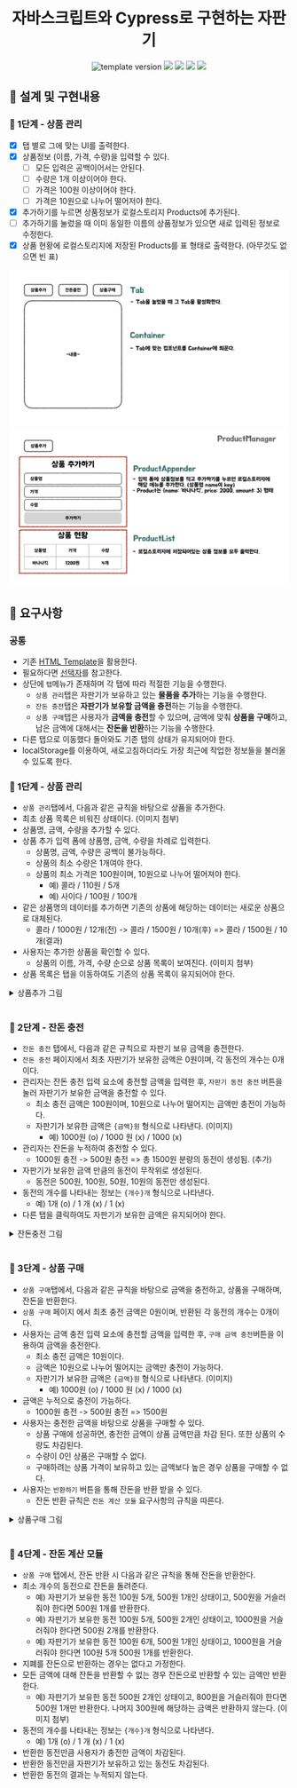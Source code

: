 <h1 align="middle">자바스크립트와 Cypress로 구현하는 자판기</h1>
<p align="middle">
  <img src="https://img.shields.io/badge/version-1.0.0-blue?style=flat-square" alt="template version"/>
  <img src="https://img.shields.io/badge/language-html-red.svg?style=flat-square"/>
  <img src="https://img.shields.io/badge/language-css-blue.svg?style=flat-square"/>
  <img src="https://img.shields.io/badge/language-js-yellow.svg?style=flat-square"/>
  <img src="https://img.shields.io/badge/license-MIT-brightgreen.svg?style=flat-square"/>
</p>

## 📝 설계 및 구현내용

### **🎯 1단계 - 상품 관리**

- [x] 탭 별로 그에 맞는 UI를 출력한다.
- [x] 상품정보 (이름, 가격, 수량)을 입력할 수 있다.
  - [ ] 모든 입력은 공백이어서는 안된다.
  - [ ] 수량은 1개 이상이어야 한다.
  - [ ] 가격은 100원 이상이어야 한다.
  - [ ] 가격은 10원으로 나누어 떨어저야 한다.
- [x] 추가하기를 누르면 상품정보가 로컬스토리지 Products에 추가된다.
- [ ] 추가하기를 눌렀을 때 이미 동일한 이름의 상품정보가 있으면 새로 입력된 정보로 수정한다.
- [x] 상품 현황에 로컬스토리지에 저장된 Products를 표 형태로 출력한다. (아무것도 없으면 빈 표)

![탭](./images/step1_001.jpeg)
![상품관리](./images/step1_002.jpeg)

## 📝 요구사항

### **공통**

- 기존 [HTML Template](TEMPLATE.md)을 활용한다.
- 필요하다면 [선택자](SELECTOR.md)를 참고한다.
- 상단에 `탭`메뉴가 존재하며 각 탭에 따라 적절한 기능을 수행한다.
  - `상품 관리`탭은 자판기가 보유하고 있는 **물품을 추가**하는 기능을 수행한다.
  - `잔돈 충전`탭은 **자판기가 보유할 금액을 충전**하는 기능을 수행한다.
  - `상품 구매`탭은 사용자가 **금액을 충전**할 수 있으며, 금액에 맞춰 **상품을 구매**하고, 남은 금액에 대해서는 **잔돈을 반환**하는 기능을 수행한다.
- 다른 탭으로 이동했다 돌아와도 기존 탭의 상태가 유지되어야 한다.
- localStorage를 이용하여, 새로고침하더라도 가장 최근에 작업한 정보들을 불러올 수 있도록 한다.

### **🎯 1단계 - 상품 관리**

- `상품 관리`탭에서, 다음과 같은 규칙을 바탕으로 상품을 추가한다.
- 최초 상품 목록은 비워진 상태이다. (이미지 첨부)
- 상품명, 금액, 수량을 추가할 수 있다.
- 상품 추가 입력 폼에 상품명, 금액, 수량을 차례로 입력한다.
  - 상품명, 금액, 수량은 공백이 불가능하다.
  - 상품의 최소 수량은 1개여야 한다.
  - 상품의 최소 가격은 100원이며, 10원으로 나누어 떨어져야 한다.
    - 예) 콜라 / 110원 / 5개
    - 예) 사이다 / 100원 / 100개
- 같은 상품명의 데이터를 추가하면 기존의 상품에 해당하는 데이터는 새로운 상품으로 대체된다.
  - 콜라 / 1000원 / 12개(전) -> 콜라 / 1500원 / 10개(후) => 콜라 / 1500원 / 10개(결과)
- 사용자는 추가한 상품을 확인할 수 있다.
  - 상품의 이름, 가격, 수량 순으로 상품 목록이 보여진다. (이미지 첨부)
- 상품 목록은 탭을 이동하여도 기존의 상품 목록이 유지되어야 한다.

<details>
  <summary>상품추가 그림</summary>

![상품추가](https://nextstep-storage.s3.ap-northeast-2.amazonaws.com/89574309abd2470c9d3d91f6e6666f0d)

</details>

<br>

### **🎯 2단계 - 잔돈 충전**

- `잔돈 충전` 탭에서, 다음과 같은 규칙으로 자판기 보유 금액을 충전한다.
- `잔돈 충전` 페이지에서 최초 자판기가 보유한 금액은 0원이며, 각 동전의 개수는 0개이다.
- 관리자는 잔돈 충전 입력 요소에 충전할 금액을 입력한 후, `자판기 동전 충전` 버튼을 눌러 자판기가 보유한 금액을 충전할 수 있다.
  - 최소 충전 금액은 100원이며, 10원으로 나누어 떨어지는 금액만 충전이 가능하다.
  - 자판기가 보유한 금액은 `{금액}원` 형식으로 나타낸다. (이미지)
    - 예) 1000원 (o) / 1000 원 (x) / 1000 (x)
- 관리자는 잔돈을 누적하여 충전할 수 있다.
  - 1000원 충전 -> 500원 충전 => 총 1500원 분량의 동전이 생성됨. (추가)
- 자판기가 보유한 금액 만큼의 동전이 무작위로 생성된다.
  - 동전은 500원, 100원, 50원, 10원의 동전만 생성된다.
- 동전의 개수를 나타내는 정보는 `{개수}개` 형식으로 나타낸다.
  - 예) 1개 (o) / 1 개 (x) / 1 (x)
- 다른 탭을 클릭하여도 자판기가 보유한 금액은 유지되어야 한다.
<details>
  <summary>잔돈충전 그림</summary>

![잔돈충전](https://nextstep-storage.s3.ap-northeast-2.amazonaws.com/6dbde20df59b4467b7a6843505ece3b4)

</details>

<br>

### **🎯 3단계 - 상품 구매**

- `상품 구매`탭에서, 다음과 같은 규칙을 바탕으로 금액을 충전하고, 상품을 구매하며, 잔돈을 반환한다.
- `상품 구매` 페이지 에서 최초 충전 금액은 0원이며, 반환된 각 동전의 개수는 0개이다.
- 사용자는 금액 충전 입력 요소에 충전할 금액을 입력한 후, `구매 금액 충전`버튼을 이용하여 금액을 충전한다.
  - 최소 충전 금액은 10원이다.
  - 금액은 10원으로 나누어 떨어지는 금액만 충전이 가능하다.
  - 자판기가 보유한 금액은 `{금액}원` 형식으로 나타낸다. (이미지)
    - 예) 1000원 (o) / 1000 원 (x) / 1000 (x)
- 금액은 누적으로 충전이 가능하다.
  - 1000원 충전 -> 500원 충전 => 1500원
- 사용자는 충전한 금액을 바탕으로 상품을 구매할 수 있다.
  - 상품 구매에 성공하면, 충전한 금액이 상품 금액만큼 차감 된다. 또한 상품의 수량도 차감된다.
  - 수량이 0인 상품은 구매할 수 없다.
  - 구매하려는 상품 가격이 보유하고 있는 금액보다 높은 경우 상품을 구매할 수 없다.
- 사용자는 `반환하기` 버튼을 통해 잔돈을 반환 받을 수 있다.
  - 잔돈 반환 규칙은 `잔돈 계산 모듈` 요구사항의 규칙을 따른다.

<details>
  <summary>상품구매 그림</summary>

![상품구매-구매](https://nextstep-storage.s3.ap-northeast-2.amazonaws.com/1818db7098814c48acf18e1e37fd067a)

</details>

<br>

### **🎯 4단계 - 잔돈 계산 모듈**

- `상품 구매` 탭에서, 잔돈 반환 시 다음과 같은 규칙을 통해 잔돈을 반환한다.
- 최소 개수의 동전으로 잔돈을 돌려준다.
  - 예) 자판기가 보유한 동전 100원 5개, 500원 1개인 상태이고, 500원을 거슬러줘야 한다면 500원 1개를 반환한다.
  - 예) 자판기가 보유한 동전 100원 5개, 500원 2개인 상태이고, 1000원을 거슬러줘야 한다면 500원 2개를 반환한다.
  - 예) 자판기가 보유한 동전 100원 6개, 500원 1개인 상태이고, 1000원을 거슬러줘야 한다면 100원 5개 500원 1개를 반환한다.
- 지폐를 잔돈으로 반환하는 경우는 없다고 가정한다.
- 모든 금액에 대해 잔돈을 반환할 수 없는 경우 잔돈으로 반환할 수 있는 금액만 반환한다.
  - 예) 자판기가 보유한 동전 500원 2개인 상태이고, 800원을 거슬러줘야 한다면 500원 1개만 반환한다. 나머지 300원에 해당하는 금액은 반환하지 않는다. (이미지 첨부)
- 동전의 개수를 나타내는 정보는 `{개수}개` 형식으로 나타낸다.
  - 예) 1개 (o) / 1 개 (x) / 1 (x)
- 반환한 동전만큼 사용자가 충전한 금액이 차감된다.
- 반환한 동전만큼 자판기가 보유하고 있는 동전도 차감된다.
- 반환한 동전의 결과는 누적되지 않는다.
